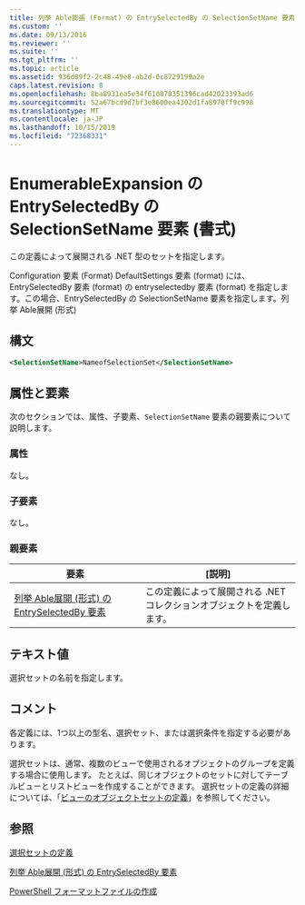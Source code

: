 ```yaml
---
title: 列挙 Able膨張 (Format) の EntrySelectedBy の SelectionSetName 要素 |Microsoft Docs
ms.custom: ''
ms.date: 09/13/2016
ms.reviewer: ''
ms.suite: ''
ms.tgt_pltfrm: ''
ms.topic: article
ms.assetid: 936d09f2-2c48-49e8-ab2d-0c8729199a2e
caps.latest.revision: 8
ms.openlocfilehash: 8ba8931ea5e34f610878351396cad42023393ad6
ms.sourcegitcommit: 52a67bcd9d7bf3e8600ea4302d1fa8970ff9c998
ms.translationtype: MT
ms.contentlocale: ja-JP
ms.lasthandoff: 10/15/2019
ms.locfileid: "72368331"
---
```

# <a name="selectionsetname-element-for-entryselectedby-for-enumerableexpansion-format"></a>EnumerableExpansion の EntrySelectedBy の SelectionSetName 要素 (書式)

この定義によって展開される .NET 型のセットを指定します。

Configuration 要素 (Format) DefaultSettings 要素 (format) には、EntrySelectedBy 要素 (format) の entryselectedby 要素 (format) を指定します。この場合、EntrySelectedBy の SelectionSetName 要素を指定します。列挙 Able展開 (形式)

## <a name="syntax"></a>構文

```xml
<SelectionSetName>NameofSelectionSet</SelectionSetName>

```

## <a name="attributes-and-elements"></a>属性と要素

次のセクションでは、属性、子要素、`SelectionSetName` 要素の親要素について説明します。

### <a name="attributes"></a>属性

なし。

### <a name="child-elements"></a>子要素

なし。

### <a name="parent-elements"></a>親要素

|要素|[説明]|
|-------------|-----------------|
|[列挙 Able展開 (形式) の EntrySelectedBy 要素](./entryselectedby-element-for-enumerableexpansion-format.md)|この定義によって展開される .NET コレクションオブジェクトを定義します。|

## <a name="text-value"></a>テキスト値

選択セットの名前を指定します。

## <a name="remarks"></a>コメント

各定義には、1つ以上の型名、選択セット、または選択条件を指定する必要があります。

選択セットは、通常、複数のビューで使用されるオブジェクトのグループを定義する場合に使用します。 たとえば、同じオブジェクトのセットに対してテーブルビューとリストビューを作成することができます。 選択セットの定義の詳細については、「[ビューのオブジェクトセットの定義](./defining-selection-sets.md)」を参照してください。

## <a name="see-also"></a>参照

[選択セットの定義](./defining-selection-sets.md)

[列挙 Able展開 (形式) の EntrySelectedBy 要素](./entryselectedby-element-for-enumerableexpansion-format.md)

[PowerShell フォーマットファイルの作成](./writing-a-powershell-formatting-file.md)
